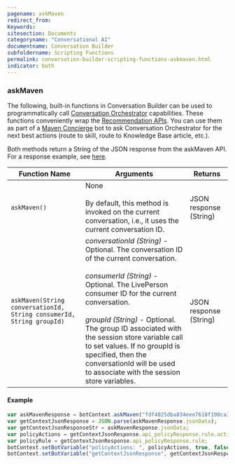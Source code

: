 ```yaml
---
pagename: askMaven
redirect_from:
Keywords:
sitesection: Documents
categoryname: "Conversational AI"
documentname: Conversation Builder
subfoldername: Scripting Functions
permalink: conversation-builder-scripting-functions-askmaven.html
indicator: both
---
```


### askMaven

The following, built-in functions in Conversation Builder can be used to programmatically call [Conversation Orchestrator](maven-ai-overview.html) capabilities. These functions conveniently wrap the [Recommendation APIs](maven-ai-askmaven-overview.html). You can use them as part of a [Maven Concierge](conversation-builder-bot-templates-maven-concierge.html) bot to ask Conversation Orchestrator for the next best actions (route to skill, route to Knowledge Base article, etc.).

Both methods return a String of the JSON response from the askMaven API. For a response example, see [here](maven-ai-askmaven-methods.html#get-next-actions).

| Function Name | Arguments | Returns |
| --- | --- | --- |
| `askMaven()` | None<br><br>By default, this method is invoked on the current conversation, i.e., it uses the current conversation ID. | JSON response (String) |
| `askMaven(String conversationId, String consumerId, String groupId)` | *conversationId (String)* - Optional. The conversation ID of the current conversation.<br><br>*consumerId (String)* - Optional. The LivePerson consumer ID for the current conversation.<br><br>*groupId (String)* - Optional. The group ID associated with the session store variable call to set values. If no groupId is specified, then the conversationId will be used to associate with the session store variables. | JSON response (String) |

#### Example

```javascript
var askMavenResponse = botContext.askMaven("fdf4025dba834eee7618f190ca3d452eaf784063130b8bcb67cd2b38ead497a5", "123456789", "87876");
var getContextJsonResponse = JSON.parse(askMavenResponse.jsonData);
var getContextJsonResponseStr = askMavenResponse.jsonData;
var policyActions = getContextJsonResponse.api_policyResponse.rule.actions[0];
var policyRule = getContextJsonResponse.api_policyResponse.rule;
botContext.setBotVariable("policyActions: ", policyActions, true, false);
botContext.setBotVariable("getContextJsonResponse", getContextJsonResponseStr, true, false);
```